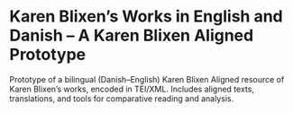 # Karen Blixen’s Works in English and Danish – A Karen Blixen Aligned Prototype
Prototype of a bilingual (Danish–English) Karen Blixen Aligned resource of Karen Blixen’s works, encoded in TEI/XML. Includes aligned texts, translations, and tools for comparative reading and analysis.

